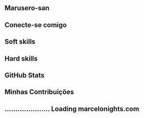 ## Marusero-san

## Conecte-se comigo

## Soft skills

## Hard skills

## GitHub Stats

## Minhas Contribuições

## ..................... Loading marcelonights.com